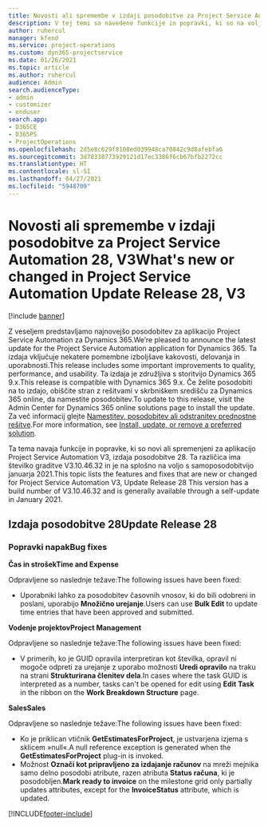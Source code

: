 ```yaml
---
title: Novosti ali spremembe v izdaji posodobitve za Project Service Automation 28, V3
description: V tej temi so navedene funkcije in popravki, ki so na voljo za Project Service Automation V3, izdaja posodobitve 28.
author: ruhercul
manager: kfend
ms.service: project-operations
ms.custom: dyn365-projectservice
ms.date: 01/26/2021
ms.topic: article
ms.author: ruhercul
audience: Admin
search.audienceType:
- admin
- customizer
- enduser
search.app:
- D365CE
- D365PS
- ProjectOperations
ms.openlocfilehash: 2d5e8c629f8108ed039948ca70842c9d8afebfa6
ms.sourcegitcommit: 3d78338773929121d17ec3386f6cb67bfb2272cc
ms.translationtype: HT
ms.contentlocale: sl-SI
ms.lasthandoff: 04/27/2021
ms.locfileid: "5948709"
---
```

# <a name="whats-new-or-changed-in-project-service-automation-update-release-28-v3"></a><span data-ttu-id="360f3-103">Novosti ali spremembe v izdaji posodobitve za Project Service Automation 28, V3</span><span class="sxs-lookup"><span data-stu-id="360f3-103">What's new or changed in Project Service Automation Update Release 28, V3</span></span>

[!include [banner](../includes/psa-now-project-operations.md)]

<span data-ttu-id="360f3-104">Z veseljem predstavljamo najnovejšo posodobitev za aplikacijo Project Service Automation za Dynamics 365.</span><span class="sxs-lookup"><span data-stu-id="360f3-104">We’re pleased to announce the latest update for the Project Service Automation application for Dynamics 365.</span></span> <span data-ttu-id="360f3-105">Ta izdaja vključuje nekatere pomembne izboljšave kakovosti, delovanja in uporabnosti.</span><span class="sxs-lookup"><span data-stu-id="360f3-105">This release includes some important improvements to quality, performance, and usability.</span></span> <span data-ttu-id="360f3-106">Ta izdaja je združljiva s storitvijo Dynamics 365 9.x.</span><span class="sxs-lookup"><span data-stu-id="360f3-106">This release is compatible with Dynamics 365 9.x.</span></span> <span data-ttu-id="360f3-107">Če želite posodobiti na to izdajo, obiščite stran z rešitvami v skrbniškem središču za Dynamics 365 online, da namestite posodobitev.</span><span class="sxs-lookup"><span data-stu-id="360f3-107">To update to this release, visit the Admin Center for Dynamics 365 online solutions page to install the update.</span></span> <span data-ttu-id="360f3-108">Za več informacij glejte [Namestitev, posodobitev ali odstranitev prednostne rešitve](/power-platform/admin/install-remove-preferred-solution).</span><span class="sxs-lookup"><span data-stu-id="360f3-108">For more information, see [Install, update, or remove a preferred solution](/power-platform/admin/install-remove-preferred-solution).</span></span>

<span data-ttu-id="360f3-109">Ta tema navaja funkcije in popravke, ki so novi ali spremenjeni za aplikacijo Project Service Automation V3, izdaja posodobitve 28. Ta različica ima številko graditve V3.10.46.32 in je na splošno na voljo s samoposodobitvijo januarja 2021.</span><span class="sxs-lookup"><span data-stu-id="360f3-109">This topic lists the features and fixes that are new or changed for Project Service Automation V3, Update Release 28 This version has a build number of V3.10.46.32 and is generally available through a self-update in January 2021.</span></span>

## <a name="update-release-28"></a><span data-ttu-id="360f3-110">Izdaja posodobitve 28</span><span class="sxs-lookup"><span data-stu-id="360f3-110">Update Release 28</span></span>

### <a name="bug-fixes"></a><span data-ttu-id="360f3-111">Popravki napak</span><span class="sxs-lookup"><span data-stu-id="360f3-111">Bug fixes</span></span>

<span data-ttu-id="360f3-112">**Čas in strošek**</span><span class="sxs-lookup"><span data-stu-id="360f3-112">**Time and Expense**</span></span>

<span data-ttu-id="360f3-113">Odpravljene so naslednje težave:</span><span class="sxs-lookup"><span data-stu-id="360f3-113">The following issues have been fixed:</span></span>

- <span data-ttu-id="360f3-114">Uporabniki lahko za posodobitev časovnih vnosov, ki do bili odobreni in poslani, uporabijo **Množično urejanje**.</span><span class="sxs-lookup"><span data-stu-id="360f3-114">Users can use **Bulk Edit** to update time entries that have been approved and submitted.</span></span>

<span data-ttu-id="360f3-115">**Vodenje projektov**</span><span class="sxs-lookup"><span data-stu-id="360f3-115">**Project Management**</span></span>

<span data-ttu-id="360f3-116">Odpravljene so naslednje težave:</span><span class="sxs-lookup"><span data-stu-id="360f3-116">The following issues have been fixed:</span></span>

- <span data-ttu-id="360f3-117">V primerih, ko je GUID opravila interpretiran kot številka, opravil ni mogoče odpreti za urejanje z uporabo možnosti **Uredi opravilo** na traku na strani **Strukturirana členitev dela**.</span><span class="sxs-lookup"><span data-stu-id="360f3-117">In cases where the task GUID is interpreted as a number, tasks can't be opened for edit using **Edit Task** in the ribbon on the **Work Breakdown Structure** page.</span></span>

<span data-ttu-id="360f3-118">**Sales**</span><span class="sxs-lookup"><span data-stu-id="360f3-118">**Sales**</span></span>

<span data-ttu-id="360f3-119">Odpravljene so naslednje težave:</span><span class="sxs-lookup"><span data-stu-id="360f3-119">The following issues have been fixed:</span></span>

- <span data-ttu-id="360f3-120">Ko je priklican vtičnik **GetEstimatesForProject**, je ustvarjena izjema s sklicem »null«.</span><span class="sxs-lookup"><span data-stu-id="360f3-120">A null reference exception is generated when the **GetEstimatesForProject** plug-in is invoked.</span></span>
- <span data-ttu-id="360f3-121">Možnost **Označi kot pripravljeno za izdajanje računov** na mreži mejnika samo delno posodobi atribute, razen atributa **Status računa**, ki je posodobljen.</span><span class="sxs-lookup"><span data-stu-id="360f3-121">**Mark ready to invoice** on the milestone grid only partially updates attributes, except for the **InvoiceStatus** attribute, which is updated.</span></span>



[!INCLUDE[footer-include](../includes/footer-banner.md)]